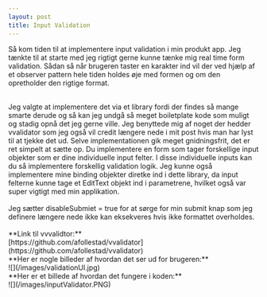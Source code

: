 ```yaml
---
layout: post
title: Input Validation
---
```

Så kom tiden til at implementere input validation i min produkt app. Jeg tænkte til at starte med jeg rigtigt gerne kunne tænke mig real
time form validation. Sådan så når brugeren taster en karakter ind vil der ved hjælp af et observer pattern hele tiden holdes øje med
formen og om den opretholder den rigtige format.
<br>
<!--more-->
<br>
Jeg valgte at implementere det via et library fordi der findes så mange smarte derude og så kan jeg undgå så meget
boiletplate kode som muligt og stadig opnå det jeg gerne ville. Jeg benyttede mig af noget der hedder vvalidator
som jeg også vil credit længere nede i mit post hvis man har lyst til at tjekke det ud. Selve implementationen gik meget gnidningsfrit,
det er ret simpelt at sætte op. Du implementere en form som tager forskellige input objekter som er dine individuelle input felter.
I disse individuelle inputs kan du så implementere forskellig validation logik. Jeg kunne også implementere mine binding objekter diretke ind i dette library, da input felterne kunne tage et EditText objekt ind i parametrene, hvilket også var super vigtigt
med min applikation. <br>
<br>
Jeg sætter disableSubmiet = true for at sørge for min submit knap som jeg definere længere nede ikke kan eksekveres hvis ikke formattet
overholdes.
<br>
<br>
**Link til vvvalidtor:**
<br>
[https://github.com/afollestad/vvalidator](https://github.com/afollestad/vvalidator)
<br>
**Her er nogle billeder af hvordan det ser ud for brugeren:**
<br>
![](/images/validationUI.jpg)
<br>
**Her er et billede af hvordan det fungere i koden:**
<br>
![](/images/inputValidator.PNG)
